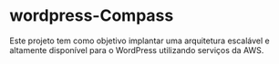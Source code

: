 # wordpress-Compass
Este projeto tem como objetivo implantar uma arquitetura escalável e altamente disponível para o WordPress utilizando serviços da AWS.
